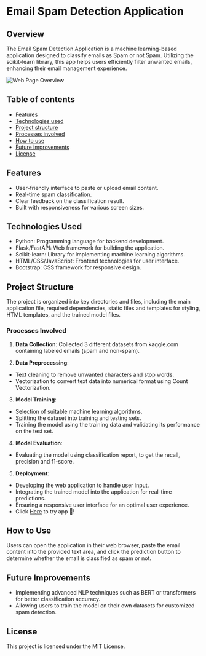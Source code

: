 # **Email Spam Detection Application**

## Overview

The Email Spam Detection Application is a machine learning-based application designed to classify emails as Spam or not Spam.
Utilizing the scikit-learn library, this app helps users efficiently filter unwanted emails, enhancing their email management experience.

![Web Page Overview](https://github.com/OLUYAKOBO/email_spam_detector/tree/main/static/images/Capture.JPG)


## **Table of contents**

- [Features](#features)
- [Technologies used](#technologies-used)
- [Project structure](#project-structure)
- [Processes involved](#processes-involved)
- [How to use](#how-to-use)
- [Future improvements](#future-improvements)
- [License](#license)

## **Features**

* User-friendly interface to paste or upload email content.
* Real-time spam classification.
* Clear feedback on the classification result.
* Built with responsiveness for various screen sizes.

## **Technologies Used**

* Python: Programming language for backend development.
* Flask/FastAPI: Web framework for building the application.
* Scikit-learn: Library for implementing machine learning algorithms.
* HTML/CSS/JavaScript: Frontend technologies for user interface.
* Bootstrap: CSS framework for responsive design.

## **Project Structure**

The project is organized into key directories and files, including the main application file, required dependencies, static files and templates for styling, HTML templates, and the trained model files.


### **Processes Involved**

1. **Data Collection**: Collected 3 different datasets from kaggle.com containing labeled emails (spam and non-spam).

2. **Data Preprocessing**:

* Text cleaning to remove unwanted characters and stop words.
* Vectorization to convert text data into numerical format using Count Vectorization.

3. **Model Training**:

* Selection of suitable machine learning algorithms.
* Splitting the dataset into training and testing sets.
* Training the model using the training data and validating its performance on the test set.
  
4. **Model Evaluation**:

* Evaluating the model using classification report, to get the recall, precision and f1-score.

5. **Deployment**:

* Developing the web application to handle user input.
* Integrating the trained model into the application for real-time predictions.
* Ensuring a responsive user interface for an optimal user experience.
*  Click [Here](https://spam-detector-vjxy.onrender.com/) to try app 🚀!

## **How to Use**

Users can open the application in their web browser, paste the email content into the provided text area, and click the prediction button to determine whether the email is classified as spam or not.

## **Future Improvements**

* Implementing advanced NLP techniques such as BERT or transformers for better classification accuracy.
* Allowing users to train the model on their own datasets for customized spam detection.


## **License**
This project is licensed under the MIT License.




